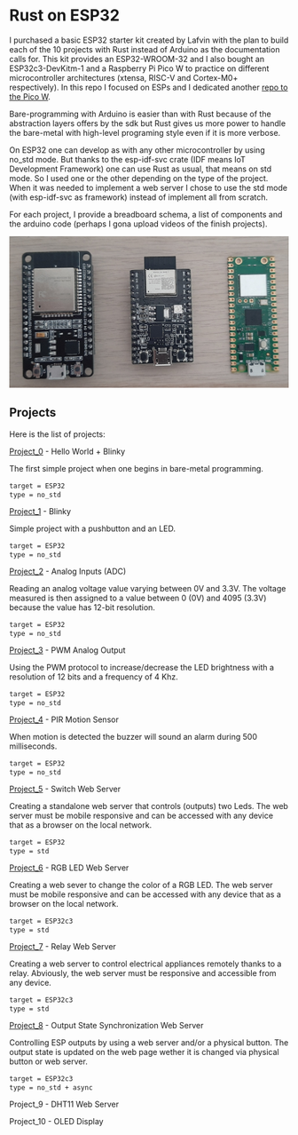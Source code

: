 # Rust on ESP32

I purchased a basic ESP32 starter kit created by Lafvin with the plan to build each of the 10 projects with Rust instead of Arduino as the documentation calls for. This kit provides an ESP32-WROOM-32 and I also bought an ESP32c3-DevKitm-1 and a Raspberry Pi Pico W to practice on different microcontroller architectures (xtensa, RISC-V and Cortex-M0+ respectively). In this repo I focused on ESPs and I dedicated another [repo to the Pico W](https://github.com/m1ckc3b/rust-on-picoW).


Bare-programming with Arduino is easier than with Rust because of the abstraction layers offers by the sdk but Rust gives us more power to handle the bare-metal with high-level programing style even if it is more verbose.

On ESP32 one can develop as with any other microcontroller by using no_std mode. But thanks to the esp-idf-svc crate (IDF means IoT Development Framework) one can use Rust as usual, that means on std mode. So I used one or the other depending on the type of the project. When it was needed to implement a web server I chose to use the std mode (with esp-idf-svc as framework) instead of implement all from scratch. 

For each project, I provide a breadboard schema, a list of components and the arduino code (perhaps I gona upload videos of the finish projects).

<img src="./microcontrollers.jpg" alt="ESP32 ESP32c3 and Raspberry pi Pico W" width="600" />

## Projects

Here is the list of projects:

[Project_0](./project_0/) - Hello World + Blinky

The first simple project when one begins in bare-metal programming.

```
target = ESP32
type = no_std
```

[Project_1](./project_1/) - Blinky

Simple project with a pushbutton and an LED.

```
target = ESP32
type = no_std
```

[Project_2](./project_2/) - Analog Inputs (ADC)

Reading an analog voltage value varying between 0V and 3.3V. The voltage measured is then assigned to a value between 0 (0V) and 4095 (3.3V) because the value has 12-bit resolution.

```
target = ESP32
type = no_std
```


[Project_3](./project_3/) - PWM Analog Output

Using the PWM protocol to increase/decrease the LED brightness with a resolution of 12 bits and a frequency of 4 Khz.

```
target = ESP32
type = no_std
```

[](./project_3.gif)


[Project_4](./project_4/) - PIR Motion Sensor

When motion is detected the buzzer will sound an alarm during 500 milliseconds.

```
target = ESP32
type = no_std
```


[Project_5](./project_5/) - Switch Web Server

Creating a standalone web server that controls (outputs) two Leds. The web server must be mobile responsive and can be accessed with any device that as a browser on the local network.

```
target = ESP32
type = std
```

[Project_6](./project_6/) - RGB LED Web Server

Creating a web sever to change the color of a RGB LED. The web server must be mobile responsive and can be accessed with any device that as a browser on the local network.

```
target = ESP32c3
type = std
```

[Project_7](./project_7/) - Relay Web Server

Creating a web server to control electrical appliances remotely thanks to a relay. Abviously, the web server must be responsive and accessible from any device.

```
target = ESP32c3
type = std
```

[Project_8](./project_8/) - Output State Synchronization Web Server

Controlling ESP outputs by using a web server and/or a physical button. The output state is updated on the web page wether it is changed via physical button or web server.

```
target = ESP32c3
type = no_std + async
```

Project_9 - DHT11 Web Server

Project_10 - OLED Display



